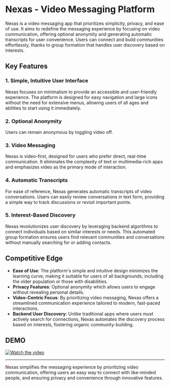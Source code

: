 # Nexas - Video Messaging Platform

Nexas is a video messaging app that prioritizes simplicity, privacy, and ease of use. It aims to redefine the messaging experience by focusing on video communication, offering optional anonymity and generating automatic transcripts for user convenience. Users can connect and build communities effortlessly, thanks to group formation that handles user discovery based on interests.

## Key Features

### 1. Simple, Intuitive User Interface  
Nexas focuses on minimalism to provide an accessible and user-friendly experience. The platform is designed for easy navigation and large icons without the need for extensive menus, allowing users of all ages and abilities to start using it immediately.

### 2. Optional Anonymity  
Users can remain anonymous by toggling video off.

### 3. Video Messaging  
Nexas is video-first, designed for users who prefer direct, real-time communication. It eliminates the complexity of text or multimedia-rich apps and emphasizes video as the primary mode of interaction.

### 4. Automatic Transcripts  
For ease of reference, Nexas generates automatic transcripts of video conversations. Users can easily review conversations in text form, providing a simple way to track discussions or revisit important points.

### 5. Interest-Based Discovery  
Nexas revolutionizes user discovery by leveraging backend algorithms to connect individuals based on similar interests or needs. This automated group formation ensures users find relevant communities and conversations without manually searching for or adding contacts.

## Competitive Edge

- **Ease of Use**: The platform's simple and intuitive design minimizes the learning curve, making it suitable for users of all backgrounds, including the older population or those with disabilities.
- **Privacy Features**: Optional anonymity which allows users to engage without revealing personal details.
- **Video-Centric Focus**: By prioritizing video messaging, Nexas offers a streamlined communication experience tailored to modern, fast-paced interactions.
- **Backend User Discovery**: Unlike traditional apps where users must actively search for connections, Nexas automates the discovery process based on interests, fostering organic community-building.

## DEMO
[![Watch the video](https://img.youtube.com/vi/YVu5pU_k6-A/maxresdefault.jpg)](https://youtu.be/YVu5pU_k6-A)


---

Nexas simplifies the messaging experience by prioritizing video communication, offering users an easy way to connect with like-minded people, and ensuring privacy and convenience through innovative features.
